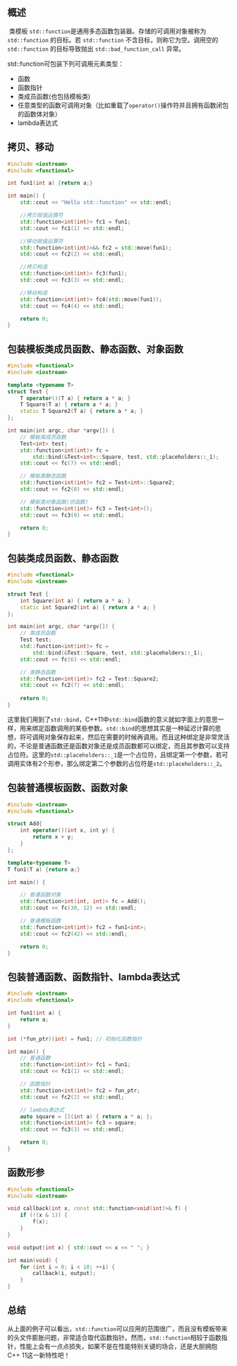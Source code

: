 ## 概述

​	类模板 `std::function`是通用多态函数包装器。存储的可调用对象被称为 `std::function` 的目标。若 `std::function` 不含目标，则称它为空。调用空的`std::function` 的目标导致抛出 `std::bad_function_call` 异常。

std::function可包装下列可调用元素类型：

- 函数
- 函数指针
- 类成员函数(也包括模板类)
- 任意类型的函数可调用对象（比如重载了`operator()`操作符并且拥有函数闭包的函数体对象）
- lambda表达式

## 拷贝、移动

```c++
#include <iostream>
#include <functional>

int fun1(int a) {return a;}

int main() {
    std::cout << "Hello std::function" << std::endl;

    //拷贝赋值运算符
    std::function<int(int)> fc1 = fun1; 
    std::cout << fc1(1) << std::endl;

    //移动赋值运算符
    std::function<int(int)>&& fc2 = std::move(fun1); 
    std::cout << fc2(2) << std::endl;

    //拷贝构造
    std::function<int(int)> fc3(fun1); 
    std::cout << fc3(3) << std::endl;

    //移动构造
    std::function<int(int)> fc4(std::move(fun1)); 
    std::cout << fc4(4) << std::endl;

    return 0;
}
```

## 包装模板类成员函数、静态函数、对象函数

```c++
#include <functional>
#include <iostream>

template <typename T>
struct Test {
    T operator()(T a) { return a * a; }
    T Square(T a) { return a * a; }
    static T Square2(T a) { return a * a; }
};

int main(int argc, char *argv[]) {
    // 模板类成员函数
    Test<int> test;
    std::function<int(int)> fc =
        std::bind(&Test<int>::Square, test, std::placeholders::_1);
    std::cout << fc(7) << std::endl;

    // 模板类静态函数
    std::function<int(int)> fc2 = Test<int>::Square2;
    std::cout << fc2(8) << std::endl;

    // 模板类对象函数(仿函数)
    std::function<int(int)> fc3 = Test<int>();
    std::cout << fc3(9) << std::endl;

    return 0;
}
```

## 包装类成员函数、静态函数

```c++
#include <functional>
#include <iostream>

struct Test {
    int Square(int a) { return a * a; }
    static int Square2(int a) { return a * a; }    
};

int main(int argc, char *argv[]) {
    // 类成员函数
    Test test;
    std::function<int(int)> fc =
        std::bind(&Test::Square, test, std::placeholders::_1);
    std::cout << fc(6) << std::endl;

    // 类静态函数
    std::function<int(int)> fc2 = Test::Square2;
    std::cout << fc2(7) << std::endl;
    
    return 0;
}
```

​	这里我们用到了`std::bind`，C++11中`std::bind`函数的意义就如字面上的意思一样，用来绑定函数调用的某些参数。`std::bind`的思想其实是一种延迟计算的思想，将可调用对象保存起来，然后在需要的时候再调用。而且这种绑定是非常灵活的，不论是普通函数还是函数对象还是成员函数都可以绑定，而且其参数可以支持占位符。这里的`std::placeholders::_1`是一个占位符，且绑定第一个参数，若可调用实体有2个形参，那么绑定第二个参数的占位符是`std::placeholders::_2`。

## 包装普通模板函数、函数对象

```c++
#include <iostream>
#include <functional>

struct Add{
    int operator()(int x, int y) {
        return x + y;
    }
};

template<typename T>
T fun1(T a) {return a;}

int main() {

    // 普通函数对象
    std::function<int(int, int)> fc = Add(); 
    std::cout << fc(30, 12) << std::endl;

    // 普通模板函数
    std::function<int(int)> fc2 = fun1<int>;
    std::cout << fc2(42) << std::endl; 

    return 0;
}
```

## 包装普通函数、函数指针、lambda表达式

```c++
#include <iostream>
#include <functional>

int fun1(int a) {
    return a;
}

int (*fun_ptr)(int) = fun1; // 初始化函数指针

int main() {
    // 普通函数
    std::function<int(int)> fc1 = fun1;
    std::cout << fc1(1) << std::endl;

    // 函数指针
    std::function<int(int)> fc2 = fun_ptr;
    std::cout << fc2(2) << std::endl;

    // lambda表达式
    auto square = [](int a) { return a * a; };
    std::function<int(int)> fc3 = square;
    std::cout << fc3(3) << std::endl;

    return 0;
}
```

## 函数形参

```c++
#include <functional>
#include <iostream>

void callback(int x, const std::function<void(int)>& f) {
    if (!(x & 1)) {
        f(x);
    }
}

void output(int x) { std::cout << x << " "; }

int main(void) {
    for (int i = 0; i < 10; ++i) {
        callback(i, output);
    }
}
```

## 总结

​	从上面的例子可以看出，`std::function`可以应用的范围很广，而且没有模板带来的头文件膨胀问题，非常适合取代函数指针。然而，`std::function`相较于函数指针，性能上会有一点点损失，如果不是在性能特别关键的场合，还是大胆拥抱C++ 11这一新特性吧！

